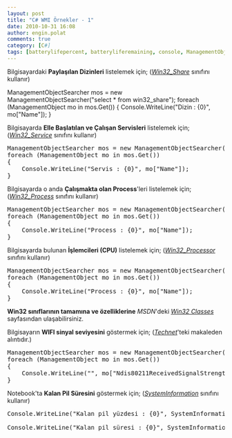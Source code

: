 ```yaml
---
layout: post
title: "C# WMI Örnekler - 1"
date: 2010-10-31 16:08
author: engin.polat
comments: true
category: [C#]
tags: [batterylifepercent, batteryliferemaining, console, ManagementObject, ManagementObjectSearcher, msdn, MSNdis_80211_ReceivedSignalStrength, Ndis80211ReceivedSignalStrength, powerstatus, systeminformation, technet, wifi, win32_process, win32_processor, win32_service, win32_share, WMI]
---
```

Bilgisayardaki **Paylaşılan Dizinleri** listelemek için; (<a href="http://msdn.microsoft.com/library/aa394435.aspx" target="_blank" rel="noopener">*Win32_Share*</a> sınıfını kullanır)



ManagementObjectSearcher mos = new ManagementObjectSearcher("select * from win32_share");
foreach (ManagementObject mo in mos.Get())
{
    Console.WriteLine("Dizin : {0}", mo["Name"]);
}</pre>

Bilgisayarda **Elle Başlatılan ve Çalışan Servisleri** listelemek için; (<a href="http://msdn.microsoft.com/library/aa394418.aspx" target="_blank" rel="noopener">*Win32_Service*</a> sınıfını kullanır)

<pre class="brush:csharp">ManagementObjectSearcher mos = new ManagementObjectSearcher("Select * from Win32_Service Where State='Running' AND StartMode='Manual'");
foreach (ManagementObject mo in mos.Get())
{
    Console.WriteLine("Servis : {0}", mo["Name"]);
}</pre>

Bilgisayarda o anda **Çalışmakta olan Process**'leri listelemek için; (<a href="http://msdn.microsoft.com/library/aa394372.aspx" target="_blank" rel="noopener">*Win32_Process*</a> sınıfını kullanır)

<pre class="brush:csharp">ManagementObjectSearcher mos = new ManagementObjectSearcher("Select * from Win32_Process");
foreach (ManagementObject mo in mos.Get())
{
    Console.WriteLine("Process : {0}", mo["Name"]);
}</pre>

Bilgisayarda bulunan **İşlemcileri (CPU)** listelemek için; (<a href="http://msdn.microsoft.com/library/aa394373.aspx" target="_blank" rel="noopener">*Win32_Processor*</a> sınıfını kullanır)

<pre class="brush:csharp">ManagementObjectSearcher mos = new ManagementObjectSearcher("Select * from Win32_Processor");
foreach (ManagementObject mo in mos.Get())
{
    Console.WriteLine("Process : {0}", mo["Name"]);
}</pre>

**Win32 sınıflarının tamamına ve özelliklerine** *MSDN*'deki <a href="http://msdn.microsoft.com/library/aa394084.aspx" target="_blank" rel="noopener">*Win32 Classes*</a> sayfasından ulaşabilirsiniz.

Bilgisayarın **WIFI sinyal seviyesini** göstermek için; (<a href="http://blogs.technet.com/b/heyscriptingguy/archive/2007/03/22/how-can-i-determine-the-signal-strength-of-a-wireless-connection.aspx" target="_blank" rel="noopener">*Technet*</a>'teki makaleden alıntıdır.)

<pre class="brush:csharp">ManagementObjectSearcher mos = new ManagementObjectSearcher(@"root\WMI", "select * from MSNdis_80211_ReceivedSignalStrength");
foreach (ManagementObject mo in mos.Get())
{
    Console.WriteLine("", mo["Ndis80211ReceivedSignalStrength"]);
}</pre>

Notebook'ta **Kalan Pil Süresini** göstermek için; (<a href="http://msdn.microsoft.com/library/system.windows.forms.systeminformation" target="_blank" rel="noopener">*SystemInformation*</a> sınıfını kullanır)

<pre class="brush:csharp">Console.WriteLine("Kalan pil yüzdesi : {0}", SystemInformation.PowerStatus.BatteryLifePercent);

Console.WriteLine("Kalan pil süresi : {0}", SystemInformation.PowerStatus.BatteryLifeRemaining);


